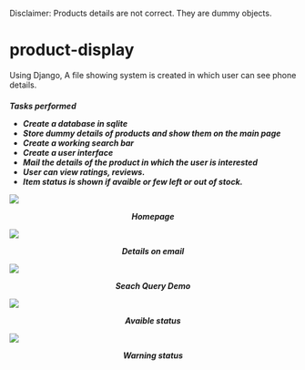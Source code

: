 Disclaimer: Products details are not correct. They are dummy objects. 

# product-display
Using Django, A file showing system is created in which user can see phone details.

<h5> Tasks performed</p>
<ul>
<li>Create a database in sqlite</li>
<li>Store dummy details of products and show them on the main page</li>
<li>Create a working search bar</li>
<li>Create a user interface</li>
<li>Mail the details of the product in which the user is interested</li>
<li>User can view ratings, reviews.</li>
<li>Item status is shown if avaible or few left or out of stock.</li>
</ul>

<img src='https://i.ibb.co/rvW25bq/Screenshot-from-2019-05-04-17-03-20.png' alter='screenshot'> <p align='center'> Homepage </p>
<img src='https://i.ibb.co/PTBWYFg/email.png' alter='email'> <p align='center'> Details on email </p>
<img src='https://i.ibb.co/HDMP9Hz/Seach-Query.png' alter='search query demo'> <p align='center'> Seach Query Demo </p> 
<img src='https://i.ibb.co/XSxhQtV/SS2.png' alter='avaiable status'> <p align='center'> Avaible status </p>
<img src='https://i.ibb.co/wySWQhS/SS1.png' alter='Warning status'> <p align='center'> Warning status </p>
